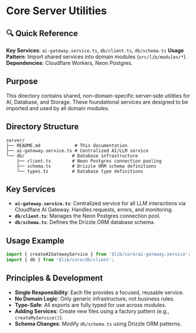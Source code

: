 # Core Server Utilities

## 🔍 Quick Reference

**Key Services**: `ai-gateway.service.ts`, `db/client.ts`, `db/schema.ts`
**Usage Pattern**: Import shared services into domain modules (`src/lib/modules/*`).
**Dependencies**: Cloudflare Workers, Neon Postgres.

## Purpose

This directory contains shared, non-domain-specific server-side utilities for AI, Database, and Storage. These foundational services are designed to be imported and used by all domain modules.

## Directory Structure

```
server/
├── README.md             # This documentation
├── ai-gateway.service.ts # Centralized AI/LLM service
└── db/                  # Database infrastructure
    ├── client.ts        # Neon Postgres connection pooling
    ├── schema.ts        # Drizzle ORM schema definitions
    └── types.ts         # Database type definitions
```

## Key Services

- **`ai-gateway.service.ts`**: Centralized service for all LLM interactions via Cloudflare AI Gateway. Handles requests, errors, and monitoring.
- **`db/client.ts`**: Manages the Neon Postgres connection pool.
- **`db/schema.ts`**: Defines the Drizzle ORM database schema.

## Usage Example

```typescript
import { createAIGatewayService } from '$lib/core/ai-gateway.service';
import { db } from '$lib/core/db/client';
```

## Principles & Development

- **Single Responsibility**: Each file provides a focused, reusable service.
- **No Domain Logic**: Only generic infrastructure, not business rules.
- **Type-Safe**: All exports are fully typed for use across modules.
- **Adding Services**: Create new files using a factory pattern (e.g., `createMyService()`).
- **Schema Changes**: Modify `db/schema.ts` using Drizzle ORM patterns.
